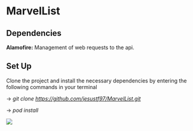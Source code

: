 # MarvelList

## Dependencies

**Alamofire:** Management of web requests to the api.

## Set Up

Clone the project and install the necessary dependencies by entering the following commands in your terminal

-> *git clone https://github.com/jesustf97/MarvelList.git*

-> *pod install*


![](marvel-list.gif)
